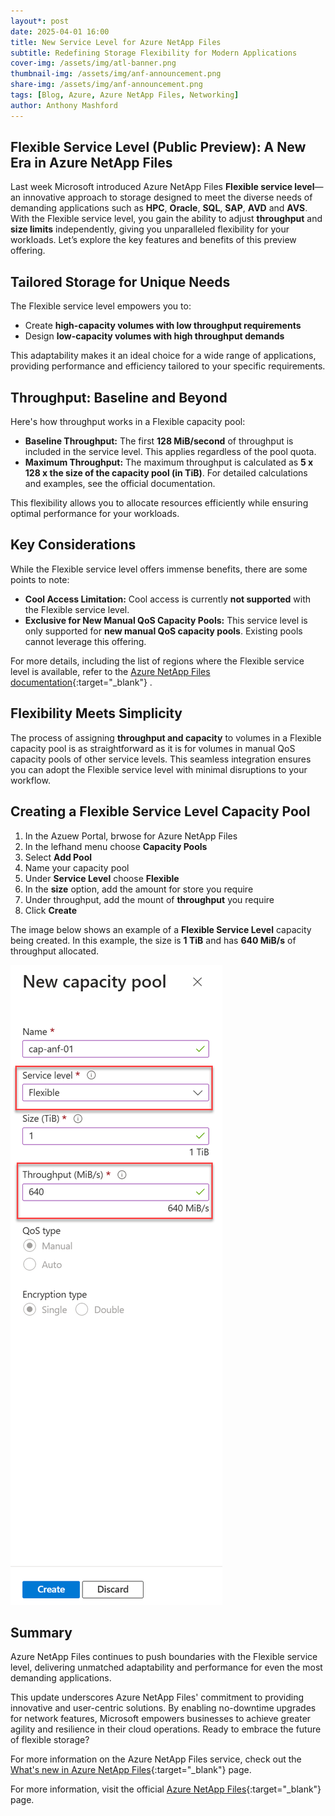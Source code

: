 ```yaml
---
layout*: post
date: 2025-04-01 16:00
title: New Service Level for Azure NetApp Files
subtitle: Redefining Storage Flexibility for Modern Applications
cover-img: /assets/img/atl-banner.png
thumbnail-img: /assets/img/anf-announcement.png
share-img: /assets/img/anf-announcement.png
tags: [Blog, Azure, Azure NetApp Files, Networking]
author: Anthony Mashford
---
```


## Flexible Service Level (Public Preview): A New Era in Azure NetApp Files

Last week Microsoft introduced Azure NetApp Files **Flexible service level**—an innovative approach to storage designed to meet the diverse needs of demanding applications such as **HPC**, **Oracle**, **SQL**, **SAP**, **AVD** and **AVS**. With the Flexible service level, you gain the ability to adjust **throughput** and **size limits** independently, giving you unparalleled flexibility for your workloads. Let’s explore the key features and benefits of this preview offering.

## **Tailored Storage for Unique Needs**

The Flexible service level empowers you to:

- Create **high-capacity volumes with low throughput requirements**
- Design **low-capacity volumes with high throughput demands**

This adaptability makes it an ideal choice for a wide range of applications, providing performance and efficiency tailored to your specific requirements.

## **Throughput: Baseline and Beyond**

Here's how throughput works in a Flexible capacity pool:

- **Baseline Throughput:** The first **128 MiB/second** of throughput is included in the service level. This applies regardless of the pool quota.
- **Maximum Throughput:** The maximum throughput is calculated as **5 x 128 x the size of the capacity pool (in TiB)**. For detailed calculations and examples, see the official documentation.

This flexibility allows you to allocate resources efficiently while ensuring optimal performance for your workloads.

## **Key Considerations**

While the Flexible service level offers immense benefits, there are some points to note:

- **Cool Access Limitation:** Cool access is currently **not supported** with the Flexible service level.
- **Exclusive for New Manual QoS Capacity Pools:** This service level is only supported for **new manual QoS capacity pools**. Existing pools cannot leverage this offering.

For more details, including the list of regions where the Flexible service level is available, refer to the [Azure NetApp Files documentation](https://learn.microsoft.com/azure/azure-netapp-files/){:target="_blank"} .

## **Flexibility Meets Simplicity**

The process of assigning **throughput and capacity** to volumes in a Flexible capacity pool is as straightforward as it is for volumes in manual QoS capacity pools of other service levels. This seamless integration ensures you can adopt the Flexible service level with minimal disruptions to your workflow.

## Creating a Flexible Service Level Capacity Pool

1. In the Azuew Portal, brwose for Azure NetApp Files
2. In the lefhand menu choose **Capacity Pools**
3. Select **Add Pool**
4. Name your capacity pool
5. Under **Service Level** choose **Flexible**
6. In the **size** option, add the amount for store you require
7. Under throughput, add the mount of **throughput** you require
8. Click **Create**

The image below shows an example of a **Flexible Service Level** capacity being created. In this example, the size is **1 TiB** and has **640 MiB/s** of throughput allocated.

![](../assets/img/anf-flexible.png)

## Summary

Azure NetApp Files continues to push boundaries with the Flexible service level, delivering unmatched adaptability and performance for even the most demanding applications.

This update underscores Azure NetApp Files' commitment to providing innovative and user-centric solutions. By enabling no-downtime upgrades for network features, Microsoft empowers businesses to achieve greater agility and resilience in their cloud operations. Ready to embrace the future of flexible storage?

For more information on the Azure NetApp Files service, check out the [What's new in Azure NetApp Files](https://learn.microsoft.com/en-us/azure/azure-netapp-files/whats-new){:target="_blank"} page.

For more information, visit the official [Azure NetApp Files](https://azure.microsoft.com/en-us/services/netapp/){:target="_blank"} page.

